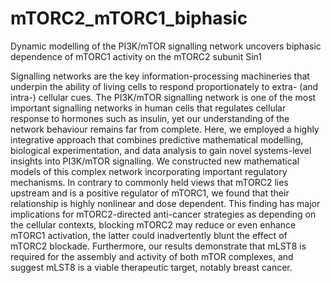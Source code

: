 # mTORC2_mTORC1_biphasic
Dynamic modelling of the PI3K/mTOR signalling network uncovers biphasic dependence of mTORC1 activity on the mTORC2 subunit Sin1

Signalling networks are the key information-processing machineries that underpin the ability of living cells to respond proportionately to extra- (and intra-) cellular cues. The PI3K/mTOR signalling network is one of the most important signalling networks in human cells that regulates cellular response to hormones such as insulin, yet our understanding of the network behaviour remains far from complete. Here, we employed a highly integrative approach that combines predictive mathematical modelling, biological experimentation, and data analysis to gain novel systems-level insights into PI3K/mTOR signalling. We constructed new mathematical models of this complex network incorporating important regulatory mechanisms. In contrary to commonly held views that mTORC2 lies upstream and is a positive regulator of mTORC1, we found that their relationship is highly nonlinear and dose dependent. This finding has major implications for mTORC2-directed anti-cancer strategies as depending on the cellular contexts, blocking mTORC2 may reduce or even enhance mTORC1 activation, the latter could inadvertently blunt the effect of mTORC2 blockade. Furthermore, our results demonstrate that mLST8 is required for the assembly and activity of both mTOR complexes, and suggest mLST8 is a viable therapeutic target, notably breast cancer.
